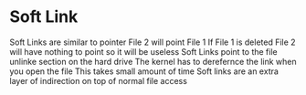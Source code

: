 # Soft Link 
Soft Links are similar to pointer
File 2 will point File 1 
If File 1 is deleted File 2 will have nothing to point so it will be useless 
Soft Links point to the file unlinke section on the hard drive 
The kernel has to derefernce the link when you open the file 
This takes small amount of time 
Soft links are an extra layer of indirection on top of normal file access
